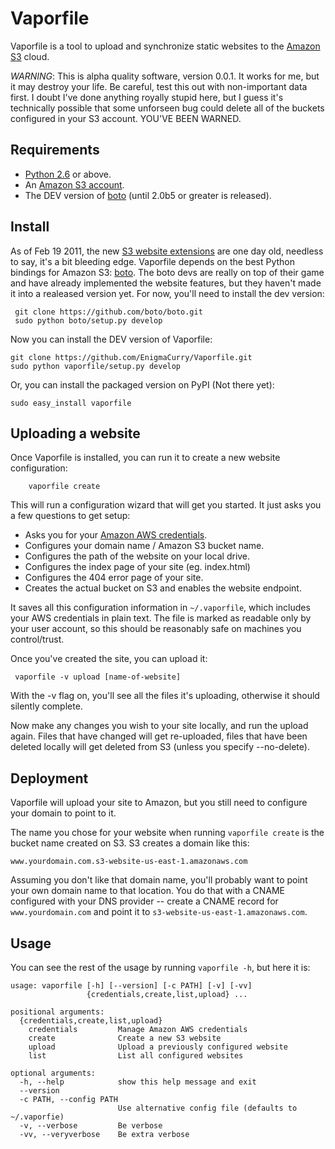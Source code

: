 Vaporfile
==========

Vaporfile is a tool to upload and synchronize static websites to the
[Amazon S3](http://aws.amazon.com/s3/) cloud.

*WARNING*: This is alpha quality software, version 0.0.1. It works for
me, but it may destroy your life. Be careful, test this out with
non-important data first. I doubt I've done anything royally stupid
here, but I guess it's technically possible that some unforseen bug could delete
all of the buckets configured in your S3 account. YOU'VE BEEN WARNED.

Requirements
------------
* [Python 2.6](http://www.python.org/download/) or above.
* An [Amazon S3 account](http://aws.amazon.com/s3/).
* The DEV version of [boto](https://github.com/boto/boto) (until 2.0b5
or greater is released).

Install
-------

As of Feb 19 2011, the new [S3 website
extensions](http://aws.typepad.com/aws/2011/02/host-your-static-website-on-amazon-s3.html)
are one day old, needless to say, it's a bit bleeding edge. Vaporfile
depends on the best Python bindings for Amazon S3:
[boto](https://github.com/boto/boto). The boto devs are really on top
of their game and have already implemented the website features, but
they haven't made it into a realeased version yet. For now, you'll
need to install the dev version:

     git clone https://github.com/boto/boto.git
     sudo python boto/setup.py develop

Now you can install the DEV version of Vaporfile:

    git clone https://github.com/EnigmaCurry/Vaporfile.git
    sudo python vaporfile/setup.py develop

Or, you can install the packaged version on PyPI (Not there yet):

    sudo easy_install vaporfile
    
Uploading a website
-------------------

Once Vaporfile is installed, you can run it to create a new website
configuration:

        vaporfile create

This will run a configuration wizard that will get you started. It
just asks you a few questions to get setup:

* Asks you for your [Amazon AWS
  credentials](https://aws-portal.amazon.com/gp/aws/developer/account/index.html?action=access-key).
* Configures your domain name / Amazon S3 bucket name.
* Configures the path of the website on your local drive.
* Configures the index page of your site (eg. index.html)
* Configures the 404 error page of your site.
* Creates the actual bucket on S3 and enables the website endpoint.

It saves all this configuration information in `~/.vaporfile`,
which includes your AWS credentials in plain text. The file is marked as readable
only by your user account, so this should be reasonably safe on
machines you control/trust.

Once you've created the site, you can upload it:

     vaporfile -v upload [name-of-website]

With the -v flag on, you'll see all the files it's uploading,
otherwise it should silently complete.

Now make any changes you wish to your site locally, and run the upload
again. Files that have changed will get re-uploaded, files that have
been deleted locally will get deleted from S3 (unless you specify --no-delete).

Deployment
----------

Vaporfile will upload your site to Amazon, but you still need to
configure your domain to point to it.

The name you chose for your website when running `vaporfile create`
is the bucket name created on S3. S3 creates a domain like this:

    www.yourdomain.com.s3-website-us-east-1.amazonaws.com

Assuming you don't like that domain name, you'll probably want to
point your own domain name to that location. You do that with a CNAME
configured with your DNS provider -- create a CNAME record for
`www.yourdomain.com` and point it to `s3-website-us-east-1.amazonaws.com`.

Usage
-----

You can see the rest of the usage by running `vaporfile -h`, but here
it is:

    usage: vaporfile [-h] [--version] [-c PATH] [-v] [-vv]
                     {credentials,create,list,upload} ...
    
    positional arguments:
      {credentials,create,list,upload}
        credentials         Manage Amazon AWS credentials
        create              Create a new S3 website
        upload              Upload a previously configured website
        list                List all configured websites
    
    optional arguments:
      -h, --help            show this help message and exit
      --version
      -c PATH, --config PATH
                            Use alternative config file (defaults to ~/.vaporfie)
      -v, --verbose         Be verbose
      -vv, --veryverbose    Be extra verbose
